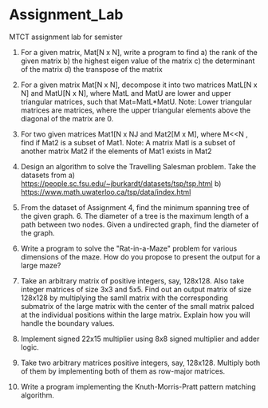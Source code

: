 # Assignment_Lab
MTCT assignment lab for semister 

1. For a given matrix, Mat[N x N], write a program to find
a) the rank of the given matrix
b) the highest eigen value of the matrix 
c) the determinant of the matrix
d) the transpose of the matrix

2. For a given matrix Mat[N x N], decompose it into two matrices MatL[N x N] and MatU[N x N], where MatL and MatU are lower and upper triangular matrices, such that Mat=MatL*MatU. Note: Lower triangular matrices are matrices, where the upper triangular elements above the diagonal of the matrix are 0.

3. For two given matrices Mat1[N x NJ and Mat2[M x M], where M<<N , find if Mat2 is a subset of Mat1. 
Note: A matrix Matl is a subset of another matrix Mat2 if the elements of Mat1 exists in Mat2 

4. Design an algorithm to solve the Travelling Salesman problem. Take the datasets from
a) https://people.sc.fsu.edu/~jburkardt/datasets/tsp/tsp.html 
b) https://www.math.uwaterloo.ca/tsp/data/index.html

5. From the dataset of Assignment 4, find the minimum spanning tree of the given graph. 6. The diameter of a tree is the maximum length of a path between two nodes. Given a undirected graph, find the diameter of the graph.

7. Write a program to solve the "Rat-in-a-Maze" problem for various dimensions of the maze. How do you propose to present the output for a large maze?

8. Take an arbitrary matrix of positive integers, say, 128x128. Also take integer matrices of size 3x3 and 5x5. Find out an output matrix of size 128x128 by multiplying the samll matrix with the corresponding submatrix of the large matrix with the center of the small matrix palced at the individual positions within the large matrix. Explain how you will handle the boundary values.

9. Implement signed 22x15 multiplier using 8x8 signed multiplier and adder logic.

10. Take two arbitrary matrices positive integers, say, 128x128. Multiply both of them by implementing both of them as row-major matrices.

11. Write a program implementing the Knuth-Morris-Pratt pattern matching algorithm.